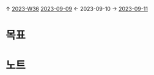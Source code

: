 
↑ [2023-W36](2023-W36.md)
[2023-09-09](2023-09-09.md) ← 2023-09-10 → [2023-09-11](2023-09-11.md)


# 목표



# 노트




